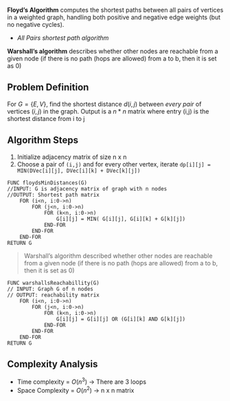 **Floyd’s Algorithm** computes the shortest paths between all pairs of vertices in a weighted graph, handling both positive and negative edge weights (but no negative cycles). 
- *All Pairs shortest path algorithm*

**Warshall’s algorithm** describes whether other nodes are reachable from a given node (if there is no path (hops are allowed) from a to b, then it is set as 0)
## Problem Definition
For $G = \{E, V\}$, find the shortest distance $d(i,j)$ between *every pair* of vertices $(i,j)$ in the graph. Output is a $n*n$ matrix where entry (i,j) is the shortest distance from i to j

## Algorithm Steps
1. Initialize adjacency matrix of size n x n
2. Choose a pair of `(i,j)` and for every other vertex, iterate `dp[i][j] = MIN(DVec[i][j], DVec[i][k] + DVec[k][j])`

``` al
FUNC floydsMinDistances(G)
//INPUT: G is adjacency matrix of graph with n nodes
//OUTPUT: Shortest path matrix
	FOR (i<n, i:0->n)
		FOR (j<n, i:0->n)
			FOR (k<n, i:0->n)
				G[i][j] = MIN( G[i][j], G[i][k] + G[k][j])
			END-FOR
		END-FOR
	END-FOR
RETURN G
```


> Warshall’s algorithm described whether other nodes are reachable from a given node (if there is no path (hops are allowed) from a to b, then it is set as 0)

```al
FUNC warshallsReachabillity(G)
// INPUT: Graph G of n nodes
// OUTPUT: reachability matrix
	FOR (i<n, i:0->n)
		FOR (j<n, i:0->n)
			FOR (k<n, i:0->n)
				G[i][j] = G[i][j] OR (G[i][k] AND G[k][j])
			END-FOR
		END-FOR
	END-FOR
RETURN G
```

## Complexity Analysis
- Time complexity = $O(n^3)$  → There are 3 loops
- Space Complexity = $O(n^2)$ → n x n matrix